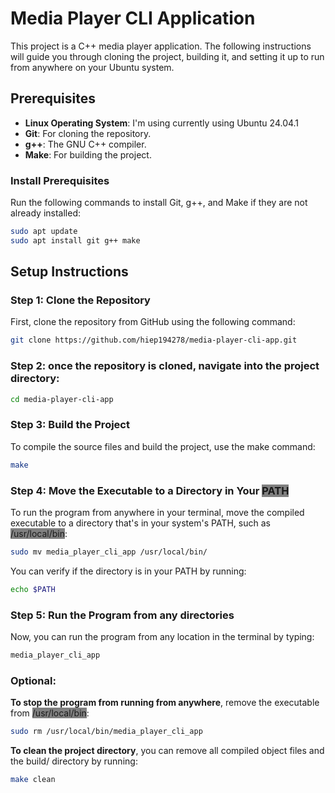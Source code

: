 # Media Player CLI Application

This project is a C++ media player application. The following instructions will guide you through cloning the project, building it, and setting it up to run from anywhere on your Ubuntu system.

## Prerequisites

- **Linux Operating System**: I'm using currently using Ubuntu 24.04.1
- **Git**: For cloning the repository.
- **g++**: The GNU C++ compiler.
- **Make**: For building the project.

### Install Prerequisites 

Run the following commands to install Git, g++, and Make if they are not already installed:

```bash
sudo apt update
sudo apt install git g++ make
```

## Setup Instructions

### Step 1: Clone the Repository

First, clone the repository from GitHub using the following command:

```bash
git clone https://github.com/hiep194278/media-player-cli-app.git
```

### Step 2: once the repository is cloned, navigate into the project directory:

```bash
cd media-player-cli-app
```
### Step 3: Build the Project

To compile the source files and build the project, use the make command:

```bash
make
```

### Step 4: Move the Executable to a Directory in Your <span style="background-color:grey">PATH</span>

To run the program from anywhere in your terminal, move the compiled executable to a directory that's in your system's PATH, such as <span style="background-color:grey">/usr/local/bin</span>:

```bash
sudo mv media_player_cli_app /usr/local/bin/
```

You can verify if the directory is in your PATH by running:

```bash
echo $PATH
```

### Step 5: Run the Program from any directories

Now, you can run the program from any location in the terminal by typing:

```bash
media_player_cli_app
```

### Optional: 
**To stop the program from running from anywhere**, remove the executable from <span style="background-color:grey">/usr/local/bin</span>:

```bash
sudo rm /usr/local/bin/media_player_cli_app
```

**To clean the project directory**, you can remove all compiled object files and the build/ directory by running:

```bash
make clean
```